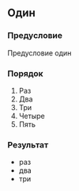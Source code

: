 ## Один

### Предусловие

Предусловие один

### Порядок

1. Раз
2. Два
3. Три
4. Четыре
5. Пять

### Результат

- раз
- два
- три

